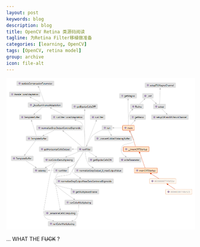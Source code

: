 ```yaml
---
layout: post
keywords: blog
description: blog
title: OpenCV Retina 类源码阅读
tagline: 为Retina Filter移植做准备
categories: [learning, OpenCV]
tags: [OpenCV, retina model]
group: archive
icon: file-alt
---
```

![retina-call-stack](/image/post/retina_call_graph.png)

... WHAT THE F<del>UCK</del> ?
